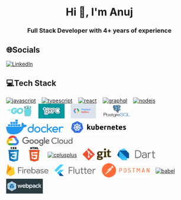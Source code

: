 <h1 align="center">Hi 👋, I'm Anuj</h1>
<h3 align="center">Full Stack Developer with 4+ years of experience</h3>

## 🌐Socials
[![LinkedIn](https://img.shields.io/badge/LinkedIn-%230077B5.svg?logo=linkedin&logoColor=white)](https://www.linkedin.com/in/anuj-a-gupta)


## 💻Tech Stack

<p >
<div style="display: flex; align-items: center; flex-wrap: wrap">
    <a href="https://developer.mozilla.org/en-US/docs/Web/JavaScript"
       target="_blank" rel="noreferrer"> <img
            src="https://img.shields.io/badge/javascript-%23323330.svg?style=for-the-badge&logo=javascript&logoColor=%23F7DF1E"
            alt="javascript" height="40"/> </a><span style="width: 16px"></span>
    <a href="https://www.typescriptlang.org/" target="_blank" rel="noreferrer">
        <img src="https://img.shields.io/badge/typescript-%23007ACC.svg?style=for-the-badge&logo=typescript&logoColor=white"
             alt="typescript" height="40"/> </a><span style="width: 16px"></span>
    <a href="https://reactjs.org/" target="_blank" rel="noreferrer"> <img
            src="https://img.shields.io/badge/react-%2320232a.svg?style=for-the-badge&logo=react&logoColor=%2361DAFB"
            alt="react" height="40"/> </a><span style="width: 16px"></span>
    <a href="https://graphql.org" target="_blank" rel="noreferrer"> <img
            src="https://img.shields.io/badge/-GraphQL-E10098?style=for-the-badge&logo=graphql&logoColor=white"
            alt="graphql" height="40"/></a><span style="width: 16px"></span>
    <a href="https://nodejs.org" target="_blank" rel="noreferrer"> <img
            src="https://img.shields.io/badge/node.js-6DA55F?style=for-the-badge&logo=node.js&logoColor=white"
            alt="nodejs" height="40"/> </a><span style="width: 16px"></span>
</div>
<div style="display: flex; align-items: center; flex-wrap: wrap">
    <a href="https://golang.org" target="_blank" rel="noreferrer"> <img
            src="go.png"
            alt="go" height="40"/></a><span style="width: 16px"></span>
    <a href="https://grpc.io/" target="_blank" rel="noreferrer"> <img
            src="grpc.png"
            alt="grpc" height="40"/></a><span style="width: 16px"></span>
    <a href="https://developers.google.com/protocol-buffers" target="_blank" rel="noreferrer"> <img
            src="pb.png"
            alt="protocol buffers" height="40"/></a><span style="width: 16px"></span>
    <a href="https://www.postgresql.org" target="_blank"
       rel="noreferrer"> <img
            src="pg.png"
            alt="postgresql"  height="40"/> </a><span style="width: 16px"></span>
    <a href="https://www.docker.com/" target="_blank" rel="noreferrer"> <img
            src="docker.png"
            alt="docker" height="40"/> </a><span style="width: 16px"></span>
    <a href="https://kubernetes.io" target="_blank" rel="noreferrer"> <img
            src="kube.png" alt="kubernetes"
            height="40"/> </a><span style="width: 16px"></span>
    <a href="https://cloud.google.com" target="_blank" rel="noreferrer"> <img
            src="gcp.png" alt="gcp"
            height="28"/> </a><span style="width: 16px"></span>
</div>
<div style="display: flex; align-items: center; flex-wrap: wrap">
    <a href="https://www.w3schools.com/css/" target="_blank"
       rel="noreferrer"> <img
            src="https://raw.githubusercontent.com/devicons/devicon/master/icons/css3/css3-original-wordmark.svg"
            alt="css3"   height="40"/> </a><span style="width: 16px"></span>
    <a href="https://www.w3.org/html/" target="_blank" rel="noreferrer"> <img
            src="https://raw.githubusercontent.com/devicons/devicon/master/icons/html5/html5-original-wordmark.svg"
            alt="html5"   height="40"/> </a><span style="width: 16px"></span>
    <a href="https://www.w3schools.com/cpp/" target="_blank" rel="noreferrer"> <img
            src="https://upload.wikimedia.org/wikipedia/commons/thumb/1/18/ISO_C%2B%2B_Logo.svg/1822px-ISO_C%2B%2B_Logo.svg.png"
            alt="cplusplus"   height="40"/> </a><span style="width: 16px"></span>
    <a href="https://git-scm.com/" target="_blank" rel="noreferrer"> <img
            src="git.png"
            alt="git"   height="32"/> </a><span style="width: 16px"></span>
    <a href="https://dart.dev" target="_blank" rel="noreferrer"> <img
            src="dart.png"
            alt="dart"   height="32"/> </a><span style="width: 16px"></span>
    <a href="https://firebase.google.com/" target="_blank" rel="noreferrer"> <img
            src="firebase.png"
            alt="firebase"   height="32"/>
    </a><span style="width: 16px"></span>
    <a href="https://flutter.dev" target="_blank" rel="noreferrer"> <img
            src="flutter.png"
            alt="flutter"   height="32"/>
    </a><span style="width: 16px"></span>
    <a href="https://postman.com" target="_blank"
       rel="noreferrer"> <img src="postman.png"
                              alt="postman"
                              height="40"/> </a><span style="width: 16px"></span>
    <a href="https://babeljs.io/" target="_blank" rel="noreferrer"> <img
            src="https://d33wubrfki0l68.cloudfront.net/7a197cfe44548cc1a3f581152af70a3051e11671/78df8/img/babel.svg"
            alt="babel"   height="40"/> </a><span style="width: 16px"></span>
    <a href="https://webpack.js.org/" target="_blank" rel="noreferrer"> <img
            src="webpack.png"
            alt="webpack"
            height="40"/> </a><span style="width: 16px"></span>
</div>
</p>
